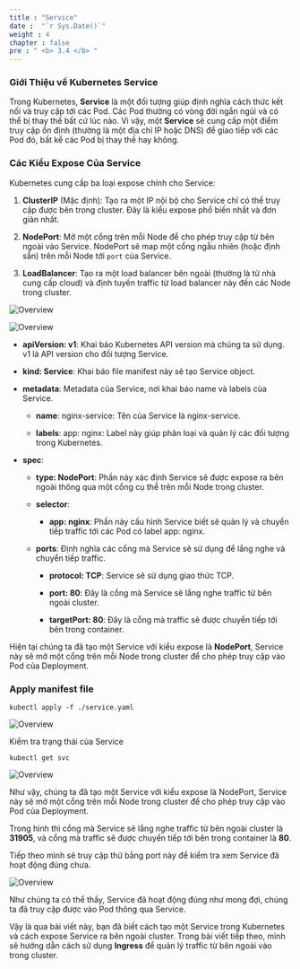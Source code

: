 ```yaml
---
title : "Service"
date :  "`r Sys.Date()`" 
weight : 4
chapter : false
pre : " <b> 3.4 </b> "
---
```


### Giới Thiệu về Kubernetes Service

Trong Kubernetes, **Service** là một đối tượng giúp định nghĩa cách thức kết nối và truy cập tới các Pod. Các Pod thường có vòng đời ngắn ngủi và có thể bị thay thế bất cứ lúc nào. Vì vậy, một **Service** sẽ cung cấp một điểm truy cập ổn định (thường là một địa chỉ IP hoặc DNS) để giao tiếp với các Pod đó, bất kể các Pod bị thay thế hay không.

### Các Kiểu Expose Của Service

Kubernetes cung cấp ba loại expose chính cho Service:

1. **ClusterIP** (Mặc định): Tạo ra một IP nội bộ cho Service chỉ có thể truy cập được bên trong cluster. Đây là kiểu expose phổ biến nhất và đơn giản nhất.

2. **NodePort**: Mở một cổng trên mỗi Node để cho phép truy cập từ bên ngoài vào Service. NodePort sẽ map một cổng ngẫu nhiên (hoặc định sẵn) trên mỗi Node tới `port` của Service.

3. **LoadBalancer**: Tạo ra một load balancer bên ngoài (thường là từ nhà cung cấp cloud) và định tuyến traffic từ load balancer này đến các Node trong cluster.

![Overview](/fcj-ss2-workshop-002/images/2-Manifest/20.png)

![Overview](/fcj-ss2-workshop-002/images/2-Manifest/21.png)

- **apiVersion: v1**: Khai báo Kubernetes API version mà chúng ta sử dụng. v1 là API version cho đối tượng Service.

- **kind: Service**: Khai báo file manifest này sẽ tạo Service object.

- **metadata**: Metadata của Service, nơi khai báo name và labels của Service.

    - **name**: nginx-service: Tên của Service là nginx-service.

    - **labels**:
        app: nginx: Label này giúp phân loại và quản lý các đối tượng trong Kubernetes.

- **spec**:

    - **type: NodePort**: Phần này xác định Service sẽ được expose ra bên ngoài thông qua một cổng cụ thể trên mỗi Node trong cluster.

    - **selector**:

        - **app: nginx**: Phần này cấu hình Service biết sẽ quản lý và chuyển tiếp traffic tới các Pod có label app: nginx.

    - **ports**: Định nghĩa các cổng mà Service sẽ sử dụng để lắng nghe và chuyển tiếp traffic.

        - **protocol: TCP**: Service sẽ sử dụng giao thức TCP.

        - **port: 80**: Đây là cổng mà Service sẽ lắng nghe traffic từ bên ngoài cluster.

        - **targetPort: 80**: Đây là cổng mà traffic sẽ được chuyển tiếp tới bên trong container.

Hiện tại chúng ta đã tạo một Service với kiểu expose là **NodePort**, Service này sẽ mở một cổng trên mỗi Node trong cluster để cho phép truy cập vào Pod của Deployment.

### Apply manifest file

    kubectl apply -f ./service.yaml

![Overview](/fcj-ss2-workshop-002/images/2-Manifest/22.png)

Kiểm tra trạng thái của Service

    kubectl get svc 

![Overview](/fcj-ss2-workshop-002/images/2-Manifest/23.png)

Như vậy, chúng ta đã tạo một Service với kiểu expose là NodePort, Service này sẽ mở một cổng trên mỗi Node trong cluster để cho phép truy cập vào Pod của Deployment.

Trong hình thì cổng mà Service sẽ lắng nghe traffic từ bên ngoài cluster là **31905**, và cổng mà traffic sẽ được chuyển tiếp tới bên trong container là **80**.

Tiếp theo mình sẽ truy cập thử bằng port này để kiểm tra xem Service đã hoạt động đúng chưa.

![Overview](/fcj-ss2-workshop-002/images/2-Manifest/24.png)

Như chúng ta có thể thấy, Service đã hoạt động đúng như mong đợi, chúng ta đã truy cập được vào Pod thông qua Service.

Vậy là qua bài viết này, bạn đã biết cách tạo một Service trong Kubernetes và cách expose Service ra bên ngoài cluster. Trong bài viết tiếp theo, mình sẽ hướng dẫn cách sử dụng **Ingress** để quản lý traffic từ bên ngoài vào trong cluster.